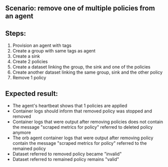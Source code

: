## Scenario: remove one of multiple policies from an agent

Steps:
-  
1. Provision an agent with tags
2. Create a group with same tags as agent
3. Create a sink
4. Create 2 policies
5. Create a dataset linking the group, the sink and one of the policies
6. Create another dataset linking the same group, sink and the other policy
7. Remove 1 policy

Expected result:
-
- The agent's heartbeat shows that 1 policies are applied
- Container logs should inform that removed policy was stopped and removed
- Container logs that were output after removing policies does not contain the message "scraped metrics for policy" referred to deleted policy anymore
- The orb agent container logs that were output after removing policy contain the message "scraped metrics for policy" referred to the remained policy
- Dataset referred to removed policy became "invalid"
- Dataset referred to remained policy remains "valid"